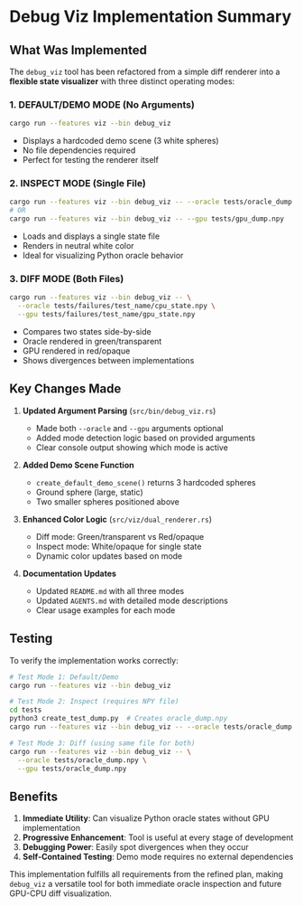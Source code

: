 # Debug Viz Implementation Summary

## What Was Implemented

The `debug_viz` tool has been refactored from a simple diff renderer into a **flexible state visualizer** with three distinct operating modes:

### 1. DEFAULT/DEMO MODE (No Arguments)
```bash
cargo run --features viz --bin debug_viz
```
- Displays a hardcoded demo scene (3 white spheres)
- No file dependencies required
- Perfect for testing the renderer itself

### 2. INSPECT MODE (Single File)
```bash
cargo run --features viz --bin debug_viz -- --oracle tests/oracle_dump.npy
# OR
cargo run --features viz --bin debug_viz -- --gpu tests/gpu_dump.npy
```
- Loads and displays a single state file
- Renders in neutral white color
- Ideal for visualizing Python oracle behavior

### 3. DIFF MODE (Both Files)
```bash
cargo run --features viz --bin debug_viz -- \
  --oracle tests/failures/test_name/cpu_state.npy \
  --gpu tests/failures/test_name/gpu_state.npy
```
- Compares two states side-by-side
- Oracle rendered in green/transparent
- GPU rendered in red/opaque
- Shows divergences between implementations

## Key Changes Made

1. **Updated Argument Parsing** (`src/bin/debug_viz.rs`)
   - Made both `--oracle` and `--gpu` arguments optional
   - Added mode detection logic based on provided arguments
   - Clear console output showing which mode is active

2. **Added Demo Scene Function**
   - `create_default_demo_scene()` returns 3 hardcoded spheres
   - Ground sphere (large, static)
   - Two smaller spheres positioned above

3. **Enhanced Color Logic** (`src/viz/dual_renderer.rs`)
   - Diff mode: Green/transparent vs Red/opaque
   - Inspect mode: White/opaque for single state
   - Dynamic color updates based on mode

4. **Documentation Updates**
   - Updated `README.md` with all three modes
   - Updated `AGENTS.md` with detailed mode descriptions
   - Clear usage examples for each mode

## Testing

To verify the implementation works correctly:

```bash
# Test Mode 1: Default/Demo
cargo run --features viz --bin debug_viz

# Test Mode 2: Inspect (requires NPY file)
cd tests
python3 create_test_dump.py  # Creates oracle_dump.npy
cargo run --features viz --bin debug_viz -- --oracle tests/oracle_dump.npy

# Test Mode 3: Diff (using same file for both)
cargo run --features viz --bin debug_viz -- \
  --oracle tests/oracle_dump.npy \
  --gpu tests/oracle_dump.npy
```

## Benefits

1. **Immediate Utility**: Can visualize Python oracle states without GPU implementation
2. **Progressive Enhancement**: Tool is useful at every stage of development
3. **Debugging Power**: Easily spot divergences when they occur
4. **Self-Contained Testing**: Demo mode requires no external dependencies

This implementation fulfills all requirements from the refined plan, making `debug_viz` a versatile tool for both immediate oracle inspection and future GPU-CPU diff visualization.